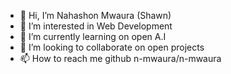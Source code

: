 - 👋 Hi, I’m Nahashon Mwaura (Shawn)
- 👀 I’m interested in Web Development
- 🌱 I’m currently learning on open A.I
- 💞️ I’m looking to collaborate on open projects
- 📫 How to reach me github n-mwaura/n-mwaura

<!---
n-mwaura/n-mwaura is a ✨ special ✨ repository because its `README.md` (this file) appears on your GitHub profile.
You can click the Preview link to take a look at your changes.
--->
